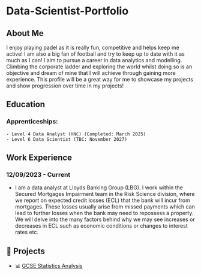 # Data-Scientist-Portfolio

## About Me
I enjoy playing padel as it is really fun, competitive and helps keep me active! I am also a big fan of football and try to keep up to date with it as much as I can! I aim to pursue a career in data analytics and modelling. Climbing the corporate ladder and exploring the world whilst doing so is an objective and dream of mine that I will achieve through gaining more experience. This profile will be a great way for me to showcase my projects and show progression over time in my projects!

## Education
### Apprenticeships:
    - Level 4 Data Analyst (HNC) (Completed: March 2025)
    - Level 6 Data Scientist (TBC: November 2027)

## Work Experience
### 12/09/2023 - Current 
- I am a data analyst at Lloyds Banking Group (LBG). I work within the Secured Mortgages Impairment team in the Risk Science division, where we report on expected credit losses (ECL) that the bank will incur from mortgages. These losses usually arise from missed payments which can lead to further losses when the bank may need to repossess a property. We will delve into the many factors behind why we may see increases or decreases in ECL such as economic conditions or changes to interest rates etc.

## 📂 Projects

- 📊 [GCSE Statistics Analysis](GCSE-Statistics-Analysis/)

